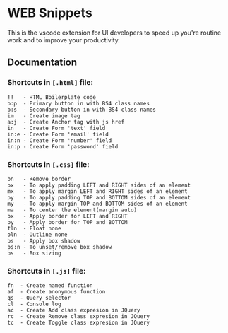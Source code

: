 # WEB Snippets

This is the vscode extension for UI developers to speed up you're routine work and to improve your productivity.

## Documentation
### Shortcuts in **`[.html]`** file:
```
!!   - HTML Boilerplate code
b:p  - Primary button in with BS4 class names
b:s  - Secondary button in with BS4 class names
im   - Create image tag
a:j  - Create Anchor tag with js href
in   - Create Form 'text' field
in:e - Create Form 'email' field
in:n - Create Form 'number' field
in:p - Create Form 'password' field
```

### Shortcuts in **`[.css]`** file:
```
bn   - Remove border
px   - To apply padding LEFT and RIGHT sides of an element
mx   - To apply margin LEFT and RIGHT sides of an element
py   - To apply padding TOP and BOTTOM sides of an element
my   - To apply margin TOP and BOTTOM sides of an element
ma   - To center the element(margin auto)
bx   - Apply border for LEFT and RIGHT
by   - Apply border for TOP and BOTTOM
fln  - Float none
oln  - Outline none
bs   - Apply box shadow
bs:n - To unset/remove box shadow
bs   - Box sizing
```

### Shortcuts in **`[.js]`** file:
```
fn  - Create named function
af  - Create anonymous function
qs  - Query selector
cl  - Console log
ac  - Create Add class expresion in JQuery
rc  - Create Remove class expresion in JQuery
tc  - Create Toggle class expresion in JQuery
```